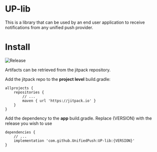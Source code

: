 # UP-lib

This is a library that can be used by an end user application to receive notifications from any unified push provider.

# Install
![Release](https://jitpack.io/v/UnifiedPush/UP-lib.svg)

Artifacts can be retrieved from the jitpack repository.

Add the jitpack repo to the **project level** build.gradle:
```
allprojects {
    repositories {
        // ...
        maven { url 'https://jitpack.io' }
    }
}
```

Add the dependency to the **app** build.gradle. Replace {VERSION} with the release you wish to use
```
dependencies {
    // ...
    implementation 'com.github.UnifiedPush:UP-lib:{VERSION}'
}
```

